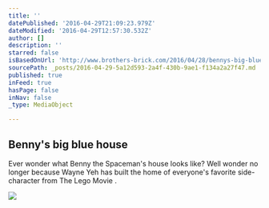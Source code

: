```yaml
---
title: ''
datePublished: '2016-04-29T21:09:23.979Z'
dateModified: '2016-04-29T12:57:30.532Z'
author: []
description: ''
starred: false
isBasedOnUrl: 'http://www.brothers-brick.com/2016/04/28/bennys-big-blue-house/'
sourcePath: _posts/2016-04-29-5a12d593-2a4f-430b-9ae1-f134a2a27f47.md
published: true
inFeed: true
hasPage: false
inNav: false
_type: MediaObject

---
```

<article style=""><h1>Benny's big blue house</h1><p>Ever wonder what Benny the Spaceman's house looks like? Well wonder no longer because Wayne Yeh has built the home of everyone's favorite side-character from The Lego Movie .</p><img src="http://i2.wp.com/farm2.staticflickr.com/1693/26000813873_77f340417b_z.jpg?resize=625%2C351&amp;ssl=1" /></article>